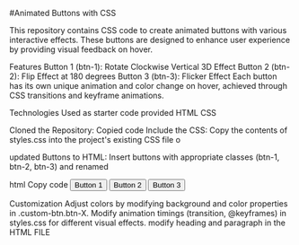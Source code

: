 #Animated Buttons with CSS 

This repository contains CSS code to create animated buttons with various interactive effects. These buttons are designed to enhance user experience by providing visual feedback on hover.

Features
Button 1 (btn-1): Rotate Clockwise Vertical 3D Effect
Button 2 (btn-2): Flip Effect at 180 degrees
Button 3 (btn-3): Flicker Effect
Each button has its own unique animation and color change on hover, achieved through CSS transitions and keyframe animations.

Technologies Used as starter code provided
HTML
CSS 


Cloned the Repository:
Copied code
Include the CSS:
Copy the contents of styles.css into the project's existing CSS file o

updated Buttons to HTML:
Insert buttons with appropriate classes (btn-1, btn-2, btn-3) and renamed

html
Copy code
<button class="custom-btn btn-1">Button 1</button>
<button class="custom-btn btn-2">Button 2</button>
<button class="custom-btn btn-3">Button 3</button>

Customization
Adjust colors by modifying background and color properties in .custom-btn.btn-X.
Modify animation timings (transition, @keyframes) in styles.css for different visual effects.
 modify heading and paragraph in the HTML FILE
